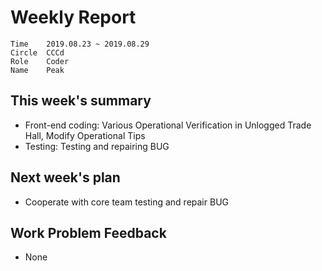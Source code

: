 # Weekly Report 
```
Time	2019.08.23 ~ 2019.08.29
Circle	CCCd
Role	Coder
Name	Peak
```
## This week's summary
- Front-end coding: Various Operational Verification in Unlogged Trade Hall, Modify Operational Tips
- Testing: Testing and repairing BUG

## Next week's plan

- Cooperate with core team testing and repair BUG

## Work Problem Feedback
- None

